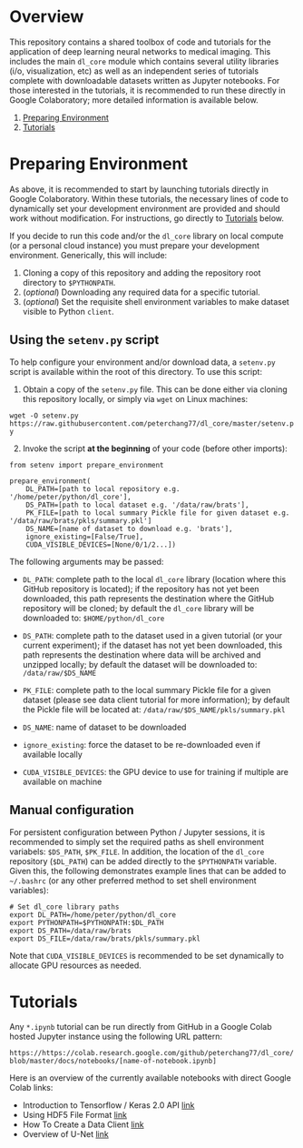 # Overview

This repository contains a shared toolbox of code and tutorials for the application of deep learning neural networks to medical imaging. This includes the main `dl_core` module which contains several utility libraries (i/o, visualization, etc) as well as an independent series of tutorials complete with downloadable datasets written as Jupyter notebooks. For those interested in the tutorials, it is recommended to run these directly in Google Colaboratory; more detailed information is available below.

1. [Preparing Environment](#preparing-environment) 
2. [Tutorials](#tutorials) 

# Preparing Environment

As above, it is recommended to start by launching tutorials directly in Google Colaboratory. Within these tutorials, the necessary lines of code to dynamically set your development environment are provided and should work without modification. For instructions, go directly to [Tutorials](#tutorials) below. 

If you decide to run this code and/or the `dl_core` library on local compute (or a personal cloud instance) you must prepare your development environment. Generically, this will include:

1. Cloning a copy of this repository and adding the repository root directory to `$PYTHONPATH`.
2. (*optional*) Downloading any required data for a specific tutorial.
3. (*optional*) Set the requisite shell environment variables to make dataset visible to Python `client`.

## Using the `setenv.py` script

To help configure your environment and/or download data, a `setenv.py` script is available within the root of this directory. To use this script: 

1. Obtain a copy of the `setenv.py` file. This can be done either via cloning this repository locally, or simply via `wget` on Linux machines:

`wget -O setenv.py https://raw.githubusercontent.com/peterchang77/dl_core/master/setenv.py`  

2. Invoke the script **at the beginning** of your code (before other imports):

```
from setenv import prepare_environment

prepare_environment(
    DL_PATH=[path to local repository e.g. '/home/peter/python/dl_core'],
    DS_PATH=[path to local dataset e.g. '/data/raw/brats'],
    PK_FILE=[path to local summary Pickle file for given dataset e.g. '/data/raw/brats/pkls/summary.pkl']
    DS_NAME=[name of dataset to download e.g. 'brats'],
    ignore_existing=[False/True],
    CUDA_VISIBLE_DEVICES=[None/0/1/2...])
```

The following arguments may be passed:

* `DL_PATH`: complete path to the local `dl_core` library (location where this GitHub repository is located); if the repository has not yet been downloaded, this path represents the destination where the GitHub repository will be cloned; by default the `dl_core` library will be downloaded to: `$HOME/python/dl_core`

* `DS_PATH`: complete path to the dataset used in a given tutorial (or your current experiment); if the dataset has not yet been downloaded, this path represents the destination where data will be archived and unzipped locally; by default the dataset will be downloaded to: `/data/raw/$DS_NAME`

* `PK_FILE`: complete path to the local summary Pickle file for a given dataset (please see data client tutorial for more information); by default the Pickle file will be located at: `/data/raw/$DS_NAME/pkls/summary.pkl`

* `DS_NAME`: name of dataset to be downloaded

* `ignore_existing`: force the dataset to be re-downloaded even if available locally

* `CUDA_VISIBLE_DEVICES`: the GPU device to use for training if multiple are available on machine

## Manual configuration

For persistent configuration between Python / Jupyter sessions, it is recommended to simply set the required paths as shell environment variabels: `$DS_PATH`, `$PK_FILE`. In addition, the location of the `dl_core` repository (`$DL_PATH`) can be added directly to the `$PYTHONPATH` variable. Given this, the following demonstrates example lines that can be added to `~/.bashrc` (or any other preferred method to set shell environment variables):

```
# Set dl_core library paths
export DL_PATH=/home/peter/python/dl_core
export PYTHONPATH=$PYTHONPATH:$DL_PATH
export DS_PATH=/data/raw/brats
export DS_FILE=/data/raw/brats/pkls/summary.pkl
```

Note that `CUDA_VISIBLE_DEVICES` is recommended to be set dynamically to allocate GPU resources as needed.

# Tutorials

Any `*.ipynb` tutorial can be run directly from GitHub in a Google Colab hosted Jupyter instance using the following URL pattern:

`https://https://colab.research.google.com/github/peterchang77/dl_core/blob/master/docs/notebooks/[name-of-notebook.ipynb]`

Here is an overview of the currently available notebooks with direct Google Colab links:

* Introduction to Tensorflow / Keras 2.0 API [link](https://bit.ly/37U4noo) 
* Using HDF5 File Format [link](https://bit.ly/33yY1rd)
* How To Create a Data Client [link](https://bit.ly/2Y28ydn) 
* Overview of U-Net [link](https://bit.ly/35PHxwk)
